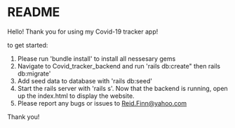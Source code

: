 # README

Hello! Thank you for using my Covid-19 tracker app!

to get started:

1) Please run 'bundle install' to install all nessesary gems
2) Navigate to Covid_tracker_backend and run 'rails db:create" then rails db:migrate'
3) Add seed data to database with 'rails db:seed'
4) Start the rails server with 'rails s'. Now that the backend is running, open up the index.html to display the website.
5) Please report any bugs or issues to Reid.Finn@yahoo.com

Thank you!

